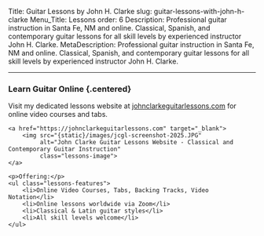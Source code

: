 Title: Guitar Lessons by John H. Clarke
slug: guitar-lessons-with-john-h-clarke
Menu_Title: Lessons
order: 6
Description: Professional guitar instruction in Santa Fe, NM and online. Classical, Spanish, and contemporary guitar lessons for all skill levels by experienced instructor John H. Clarke.
MetaDescription: Professional guitar instruction in Santa Fe, NM and online. Classical, Spanish, and contemporary guitar lessons for all skill levels by experienced instructor John H. Clarke.

---

### Learn Guitar Online {.centered}

<div class="centered-content">
    <p>Visit my dedicated lessons website at <a href="https://johnclarkeguitarlessons.com" target="_blank">johnclarkeguitarlessons.com</a> for online video courses and tabs.</p>

    <a href="https://johnclarkeguitarlessons.com" target="_blank">
        <img src="{static}/images/jcgl-screenshot-2025.JPG" 
             alt="John Clarke Guitar Lessons Website - Classical and Contemporary Guitar Instruction" 
             class="lessons-image">
    </a>

    <p>Offering:</p>
    <ul class="lessons-features">
        <li>Online Video Courses, Tabs, Backing Tracks, Video Notation</li>
        <li>Online lessons worldwide via Zoom</li>
        <li>Classical & Latin guitar styles</li>
        <li>All skill levels welcome</li>
    </ul>
</div>
